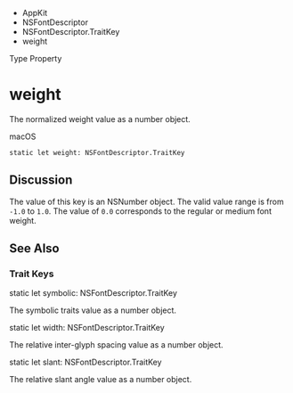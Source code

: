 

- AppKit
- NSFontDescriptor
- NSFontDescriptor.TraitKey
-  weight 

Type Property

# weight

The normalized weight value as a number object.

macOS

``` source
static let weight: NSFontDescriptor.TraitKey
```

## Discussion

The value of this key is an NSNumber object. The valid value range is from `-1.0` to `1.0`. The value of `0.0` corresponds to the regular or medium font weight.

## See Also

### Trait Keys

static let symbolic: NSFontDescriptor.TraitKey

The symbolic traits value as a number object.

static let width: NSFontDescriptor.TraitKey

The relative inter-glyph spacing value as a number object.

static let slant: NSFontDescriptor.TraitKey

The relative slant angle value as a number object.

